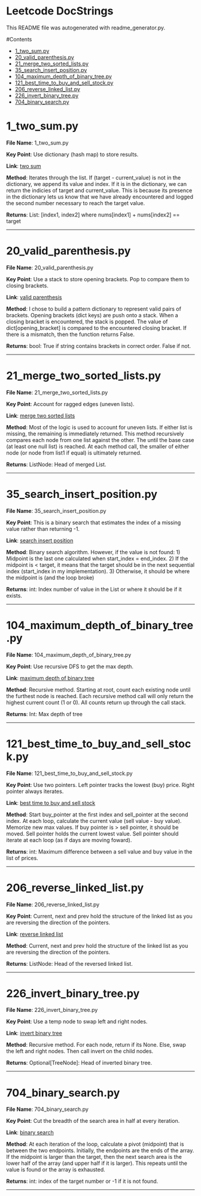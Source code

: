 # Leetcode DocStrings

This README file was autogenerated with readme_generator.py.

#Contents
- [1_two_sum.py](#1_two_sum.py)
- [20_valid_parenthesis.py](#20_valid_parenthesis.py)
- [21_merge_two_sorted_lists.py](#21_merge_two_sorted_lists.py)
- [35_search_insert_position.py](#35_search_insert_position.py)
- [104_maximum_depth_of_binary_tree.py](#104_maximum_depth_of_binary_tree.py)
- [121_best_time_to_buy_and_sell_stock.py](#121_best_time_to_buy_and_sell_stock.py)
- [206_reverse_linked_list.py](#206_reverse_linked_list.py)
- [226_invert_binary_tree.py](#226_invert_binary_tree.py)
- [704_binary_search.py](#704_binary_search.py)

# 1_two_sum.py

**File Name**: 1_two_sum.py

**Key Point**: Use dictionary (hash map) to store results. 

**Link**: [two sum](https://leetcode.com/problems/two-sum/ )

**Method**: Iterates through the list. If (target - current_value) is not in the dictionary, we append its value and index. If it is in the dictionary, we can return the indicies of target and current_value. This is because its presence in the dictionary lets us know that we have already encountered and logged the second number necessary to reach the target value. 

**Returns**: List: [index1, index2] where nums[index1] + nums[index2] == target

---

# 20_valid_parenthesis.py

**File Name**: 20_valid_parenthesis.py

**Key Point**: Use a stack to store opening brackets. Pop to compare them to closing brackets. 

**Link**: [valid parenthesis](https://leetcode.com/problems/valid-parentheses/ )

**Method**: I chose to build a pattern dictionary to represent valid pairs of brackets. Opening brackets (dict keys) are push onto a stack. When a closing bracket is encountered, the stack is popped. The value of dict[opening_bracket] is compared to the encountered closing bracket. If there is a mismatch, then the function returns False. 

**Returns**: bool: True if string contains brackets in correct order. False if not.

---

# 21_merge_two_sorted_lists.py

**File Name**: 21_merge_two_sorted_lists.py

**Key Point**: Account for ragged edges (uneven lists). 

**Link**: [merge two sorted lists](https://leetcode.com/problems/merge-two-sorted-lists/ )

**Method**: Most of the logic is used to account for uneven lists. If either list is missing, the remaining is immediately returned. This method recursively compares each node from one list against the other. The until the base case (at least one null list) is reached. At each method call, the smaller of either node (or node from list1 if equal) is ultimately returned. 

**Returns**: ListNode: Head of merged List.

---

# 35_search_insert_position.py

**File Name**: 35_search_insert_position.py

**Key Point**: This is a binary search that estimates the index of a missing value rather than returning -1. 

**Link**: [search insert position](https://leetcode.com/problems/search-insert-position/ )

**Method**: Binary search algorithm. However, if the value is not found: 1) Midpoint is the last one calculated when start_index = end_index. 2) If the midpoint is < target, it means that the target should be in the next sequential index (start_index in my implementation). 3) Otherwise, it should be where the midpoint is (and the loop broke) 

**Returns**: int: Index number of value in the List or where it should be if it exists.

---

# 104_maximum_depth_of_binary_tree.py

**File Name**: 104_maximum_depth_of_binary_tree.py

**Key Point**: Use recursive DFS to get the max depth. 

**Link**: [maximum depth of binary tree](https://leetcode.com/problems/maximum-depth-of-binary-tree/ )

**Method**: Recursive method. Starting at root, count each existing node until the furthest node is reached. Each recursive method call will only return the highest current count (1 or 0). All counts return up through the call stack. 

**Returns**: Int: Max depth of tree

---

# 121_best_time_to_buy_and_sell_stock.py

**File Name**: 121_best_time_to_buy_and_sell_stock.py

**Key Point**: Use two pointers. Left pointer tracks the lowest (buy) price. Right pointer always iterates. 

**Link**: [best time to buy and sell stock](https://leetcode.com/problems/best-time-to-buy-and-sell-stock/ )

**Method**: Start buy_pointer at the first index and sell_pointer at the second index. At each loop, calculate the current value (sell value - buy value). Memorize new max values. If buy pointer is > sell pointer, it should be moved. Sell pointer holds the current lowest value. Sell pointer should iterate at each loop (as if days are moving foward). 

**Returns**: int: Maximum difference between a sell value and buy value in the list of prices.

---

# 206_reverse_linked_list.py

**File Name**: 206_reverse_linked_list.py

**Key Point**: Current, next and prev hold the structure of the linked list as you are reversing the direction of the pointers. 

**Link**: [reverse linked list](https://leetcode.com/problems/reverse-linked-list/ )

**Method**: Current, next and prev hold the structure of the linked list as you are reversing the direction of the pointers. 

**Returns**: ListNode: Head of the reversed linked list.

---

# 226_invert_binary_tree.py

**File Name**: 226_invert_binary_tree.py

**Key Point**: Use a temp node to swap left and right nodes. 

**Link**: [invert binary tree](https://leetcode.com/problems/invert-binary-tree/submissions/ )

**Method**: Recursive method. For each node, return if its None. Else, swap the left and right nodes. Then call invert on the child nodes. 

**Returns**: Optional[TreeNode]: Head of inverted binary tree.

---

# 704_binary_search.py

**File Name**: 704_binary_search.py

**Key Point**: Cut the breadth of the search area in half at every iteration. 

**Link**: [binary search](https://leetcode.com/problems/binary-search/ )

**Method**: At each iteration of the loop, calculate a pivot (midpoint) that is between the two endpoints. Initially, the endpoints are the ends of the array. If the midpoint is larger than the target, then the next search area is the lower half of the array (and upper half if it is larger). This repeats until the value is found or the array is exhausted. 

**Returns**: int: index of the target number or -1 if it is not found.

---

